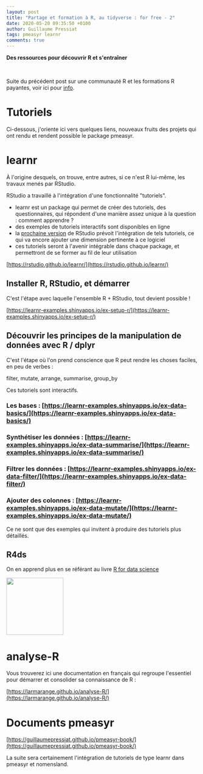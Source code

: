 ```yaml
---
layout: post
title: "Partage et formation à R, au tidyverse : for free - 2"
date: 2020-05-20 09:35:50 +0100
author: Guillaume Pressiat
tags: pmeasyr learnr
comments: true
---
```





<!-- <img src = "https://upload.wikimedia.org/wikipedia/en/4/40/O_logo.png">
 -->
**Des ressources pour découvrir R et s'entraîner**  


<!--more-->


<br>

Suite du précédent post sur une communauté R et les formations R payantes, voir ici pour [info](/blog/2020/05/learnr). 


# Tutoriels

Ci-dessous, j'oriente ici vers quelques liens, nouveaux fruits des projets qui ont rendu et rendent possible le package pmeasyr. 


# learnr

À l'origine desquels, on trouve, entre autres, si ce n'est R lui-même, les travaux menés par RStudio.

RStudio a travaillé à l'intégration d'une fonctionnalité "tutoriels".

- learnr est un package qui permet de créer des tutoriels, des questionnaires, qui répondent d'une manière assez unique à la question : comment apprendre ? 
- des exemples de tutoriels interactifs sont disponibles en ligne
- la [prochaine version](https://blog.rstudio.com/2020/02/25/rstudio-1-3-integrated-tutorials/) de RStudio prévoit l'intégration de tels tutoriels, ce qui va encore ajouter une dimension pertinente à ce logiciel
- ces tutoriels seront à l'avenir intégrable dans chaque package, et permettront de se former au fil de leur utilisation

[https://rstudio.github.io/learnr/](https://rstudio.github.io/learnr/)

## Installer R, RStudio, et démarrer

C'est l'étape avec laquelle l'ensemble R + RStudio, tout devient possible !

[https://learnr-examples.shinyapps.io/ex-setup-r/](https://learnr-examples.shinyapps.io/ex-setup-r/)

## Découvrir les principes de la manipulation de données avec R / dplyr

C'est l'étape où l'on prend conscience que R peut rendre les choses faciles, en peu de verbes : 


filter, mutate, arrange, summarise, group_by

Ces tutoriels sont interactifs.

### Les bases : [https://learnr-examples.shinyapps.io/ex-data-basics/](https://learnr-examples.shinyapps.io/ex-data-basics/)

### Synthétiser les données : [https://learnr-examples.shinyapps.io/ex-data-summarise/](https://learnr-examples.shinyapps.io/ex-data-summarise/)

### Filtrer les données : [https://learnr-examples.shinyapps.io/ex-data-filter/](https://learnr-examples.shinyapps.io/ex-data-filter/)

### Ajouter des colonnes : [https://learnr-examples.shinyapps.io/ex-data-mutate/](https://learnr-examples.shinyapps.io/ex-data-mutate/)

Ce ne sont que des exemples qui invitent à produire des tutoriels plus détaillés.

## R4ds

On en apprend plus en se référant au livre [R for data science](https://r4ds.had.co.nz/)

<!-- ![r4ds](https://d33wubrfki0l68.cloudfront.net/b88ef926a004b0fce72b2526b0b5c4413666a4cb/24a30/cover.png = 150*150) -->
<img src="https://d33wubrfki0l68.cloudfront.net/b88ef926a004b0fce72b2526b0b5c4413666a4cb/24a30/cover.png" height="150" />


# analyse-R

Vous trouverez ici une documentation en français qui regroupe l'essentiel pour démarrer et consolider sa connaissance de R :

[https://larmarange.github.io/analyse-R/](https://larmarange.github.io/analyse-R/)

# Documents pmeasyr

[https://guillaumepressiat.github.io/pmeasyr-book/](https://guillaumepressiat.github.io/pmeasyr-book/)

La suite sera certainement l'intégration de tutoriels de type learnr dans pmeasyr et nomensland.

